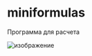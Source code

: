 # miniformulas
Программа для расчета

![изображение](https://user-images.githubusercontent.com/65603607/111466867-7b303600-872c-11eb-9662-7829c12f82d3.png)
